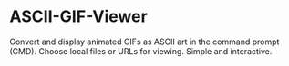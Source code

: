 # ASCII-GIF-Viewer
Convert and display animated GIFs as ASCII art in the command prompt (CMD). Choose local files or URLs for viewing. Simple and interactive.

